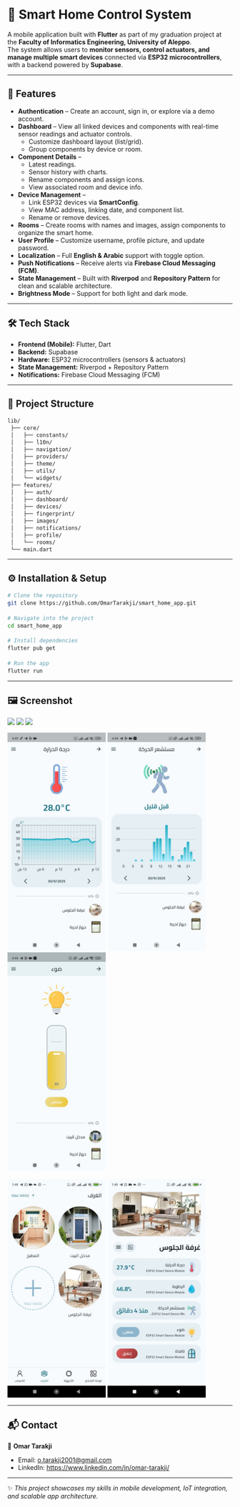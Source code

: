 # 📱 Smart Home Control System

A mobile application built with **Flutter** as part of my graduation project at the **Faculty of Informatics Engineering, University of Aleppo**.  
The system allows users to **monitor sensors, control actuators, and manage multiple smart devices** connected via **ESP32 microcontrollers**, with a backend powered by **Supabase**.

---

## 🚀 Features

- **Authentication** – Create an account, sign in, or explore via a demo account.
- **Dashboard** – View all linked devices and components with real-time sensor readings and actuator controls.
    - Customize dashboard layout (list/grid).
    - Group components by device or room.
- **Component Details** –
    - Latest readings.
    - Sensor history with charts.
    - Rename components and assign icons.
    - View associated room and device info.
- **Device Management** –
    - Link ESP32 devices via **SmartConfig**.
    - View MAC address, linking date, and component list.
    - Rename or remove devices.
- **Rooms** – Create rooms with names and images, assign components to organize the smart home.
- **User Profile** – Customize username, profile picture, and update password.
- **Localization** – Full **English & Arabic** support with toggle option.
- **Push Notifications** – Receive alerts via **Firebase Cloud Messaging (FCM)**.
- **State Management** – Built with **Riverpod** and **Repository Pattern** for clean and scalable architecture.
- **Brightness Mode** – Support for both light and dark mode.

---

## 🛠️ Tech Stack

- **Frontend (Mobile):** Flutter, Dart
- **Backend:** Supabase
- **Hardware:** ESP32 microcontrollers (sensors & actuators)
- **State Management:** Riverpod + Repository Pattern
- **Notifications:** Firebase Cloud Messaging (FCM)

---

## 📂 Project Structure

```
lib/
 ├── core/
 │   ├── constants/
 │   ├── l10n/
 │   ├── navigation/
 │   ├── providers/
 │   ├── theme/
 │   ├── utils/
 │   └── widgets/
 ├── features/
 │   ├── auth/
 │   ├── dashboard/
 │   ├── devices/
 │   ├── fingerprint/
 │   ├── images/
 │   ├── notifications/
 │   ├── profile/
 │   └── rooms/
 └── main.dart
```

---

## ⚙️ Installation & Setup

```bash
# Clone the repository
git clone https://github.com/OmarTarakji/smart_home_app.git

# Navigate into the project
cd smart_home_app

# Install dependencies
flutter pub get

# Run the app
flutter run
```

---

## 🖼️ Screenshot          

<p>
<img src="screenshots/dashboard-grid-view.gif" width=220/>
<img src="screenshots/dashboard-tile-view.gif" width=220/>
<img src="screenshots/link-a-device.gif" width=220/>
</p>
<p>
<img src="screenshots/component-temperature-sensor.jpg" width=220/>
<img src="screenshots/component-motion-sensor.jpg" width=220/>
<img src="screenshots/component-light.jpg" width=220/>
</p>
<p>
<img src="screenshots/rooms.jpg" width=220/>
<img src="screenshots/room.jpg" width=220/>
</p>

---

## 📬 Contact

👤 **Omar Tarakji**
- Email: o.tarakji2001@gmail.com
- LinkedIn: https://www.linkedin.com/in/omar-tarakji/

---

✨ *This project showcases my skills in mobile development, IoT integration, and scalable app architecture.*  
